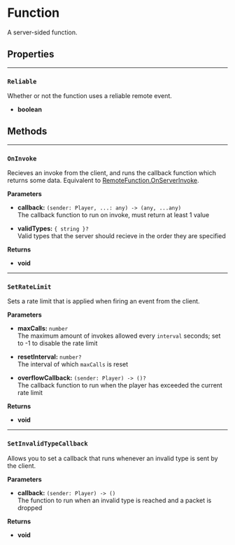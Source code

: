 # Function

A server-sided function.

## Properties

---

### `Reliable`

Whether or not the function uses a reliable remote event.

- **boolean**

## Methods

---

### `OnInvoke`

Recieves an invoke from the client, and runs the callback function which returns some data. Equivalent to [RemoteFunction.OnServerInvoke](https://create.roblox.com/docs/reference/engine/classes/RemoteFunction#OnServerInvoke).

**Parameters**

- **callback:** `(sender: Player, ...: any) -> (any, ...any)`<br>
The callback function to run on invoke, must return at least 1 value

- **validTypes:** `{ string }?`<br>
Valid types that the server should recieve in the order they are specified

**Returns**

- **void**

---

### `SetRateLimit`

Sets a rate limit that is applied when firing an event from the client.

**Parameters**

- **maxCalls:** `number`<br>
The maximum amount of invokes allowed every `interval` seconds; set to -1 to disable the rate limit

- **resetInterval:** `number?`<br>
The interval of which `maxCalls` is reset

- **overflowCallback:** `(sender: Player) -> ()?`<br>
The callback function to run when the player has exceeded the current rate limit

**Returns**

- **void**

---

### `SetInvalidTypeCallback`

Allows you to set a callback that runs whenever an invalid type is sent by the client.

**Parameters**

- **callback:** `(sender: Player) -> ()`<br>
The function to run when an invalid type is reached and a packet is dropped

**Returns**

- **void**
